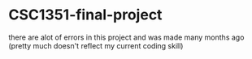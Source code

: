 # CSC1351-final-project
there are alot of errors in this project and was made many months ago (pretty much doesn't reflect my current coding skill)
